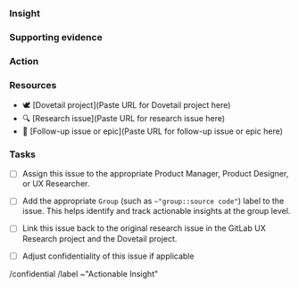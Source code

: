 <!-- Actionable insights must recommend an action that needs to take place. An actionable insight both defines the insight and clearly calls out action or next step required to improve based on the result of the research observation or data. Actionable insights are tracked over time and will include follow-up. Please follow the tasks outlined in this issue for best results. Learn more in the handbook here: https://about.gitlab.com/handbook/engineering/ux/ux-research-training/research-insights/#actionable-insights -->

### Insight
<!-- Describe the insight itself: often the problem, finding, or observation. -->

### Supporting evidence
<!-- Describe why the problem is happening, or more details behind the finding or observation. Try to include quotes or specific data collected. Feel free to link the Actionable insight from Dovetail here if applicable instead of retyping details. -->

### Action
<!--Describe the next step or action that needs to take place as a result of the research. The action should be clearly defined, achievable, and directly tied back to the insight. Make sure to use directive terminology, such as: conduct, explore, redesign, etc. -->

### Resources
 <!--Add resources as links below or as related issues. -->

- :dove: [Dovetail project](Paste URL for Dovetail project here)
- :mag: [Research issue](Paste URL for research issue here)
- :footprints: [Follow-up issue or epic](Paste URL for follow-up issue or epic here)

### Tasks
 <!--Fill out these tasks in order to consider an Actionable Insight complete. Actionable Insights are created as confidential by default, but can be made non-confidential if the insight does not include information about competitors from a Competitor Evaluation or any other confidential information. -->
- [ ] Assign this issue to the appropriate Product Manager, Product Designer, or UX Researcher.
- [ ] Add the appropriate `Group` (such as `~"group::source code"`) label to the issue.  This helps identify and track actionable insights at the group level.
- [ ] Link this issue back to the original research issue in the GitLab UX Research project and the Dovetail project.
- [ ] Adjust confidentiality of this issue if applicable



/confidential
/label ~"Actionable Insight"

